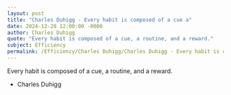 ```yaml
---
layout: post
title: "Charles Duhigg - Every habit is composed of a cue a"
date: 2024-12-28 12:00:00 -0000
author: Charles Duhigg
quote: "Every habit is composed of a cue, a routine, and a reward."
subject: Efficiency
permalink: /Efficiency/Charles Duhigg/Charles Duhigg - Every habit is composed of a cue a
---
```


Every habit is composed of a cue, a routine, and a reward.

- Charles Duhigg
